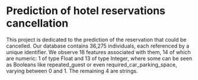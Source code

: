 # Prediction of hotel reservations cancellation

This project is dedicated to the prediction of the reservation that could be cancelled.
Our database contains 36,275 individuals, each referenced by a unique identifier. We observe 18 features associated with them, 14 of which are numeric: 1 of type Float and 13 of type Integer, where some can be seen as Booleans like repeated_guest or even required_car_parking_space, varying between 0 and 1. The remaining 4 are strings.


